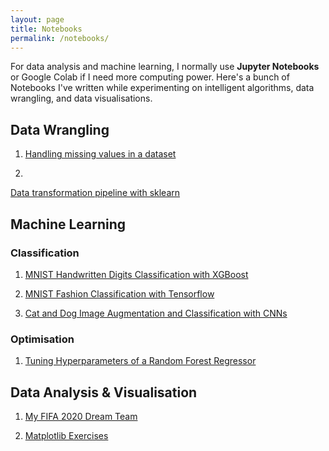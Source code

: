 ```yaml
---
layout: page
title: Notebooks
permalink: /notebooks/
---
```


For data analysis and machine learning, I normally use **Jupyter Notebooks** or Google Colab if I need more computing power. Here's a bunch of Notebooks I've written while experimenting on intelligent algorithms, data wrangling, and data visualisations.

## Data Wrangling

1. [Handling missing values in a dataset](https://deepnote.com/project/Starter-Project-yve22NpBRxG3-5U3upJbCQ/%2FAI-and-Data-Analysis%2FNeural%20Networks%20Basics%2FHandling_Missing_Values.ipynb)

2.
[Data transformation pipeline with sklearn](https://deepnote.com/project/Starter-Project-yve22NpBRxG3-5U3upJbCQ/%2FAI-and-Data-Analysis%2FNeural%20Networks%20Basics%2FPipelines.ipynb)


## Machine Learning
### Classification
1. [MNIST Handwritten Digits Classification with XGBoost](https://deepnote.com/project/Starter-Project-yve22NpBRxG3-5U3upJbCQ/%2FAI-and-Data-Analysis%2FAWS%20Sagemaker%20Samples%2FMNIST%20Classification%20with%20XGBoost.ipynb)

2. [MNIST Fashion Classification with Tensorflow](https://deepnote.com/project/Starter-Project-yve22NpBRxG3-5U3upJbCQ/%2FAI-and-Data-Analysis%2FTensorflow%20Experiments%2FMNIST_Classification_CNN_with_Tensorflow.ipynb)

3. [Cat and Dog Image Augmentation and Classification with CNNs](https://colab.research.google.com/drive/1-ENr4hvy4hiITMX493Rfar0t9LwyGGDN#scrollTo=NruGiXWOA9Wh)


### Optimisation
1. [Tuning Hyperparameters of a Random Forest Regressor](https://deepnote.com/project/Starter-Project-yve22NpBRxG3-5U3upJbCQ/%2FAI-and-Data-Analysis%2FNeural%20Networks%20Basics%2FHyperparameter%20Tuning.ipynb)




## Data Analysis & Visualisation
1. [My FIFA 2020 Dream Team](https://deepnote.com/project/Starter-Project-yve22NpBRxG3-5U3upJbCQ/%2FAI-and-Data-Analysis%2FVisualization%2FFinding_My_FIFA_Dream_Team.ipynb)

2. [Matplotlib Exercises](https://deepnote.com/project/Starter-Project-yve22NpBRxG3-5U3upJbCQ/%2FAI-and-Data-Analysis%2FVisualization%2FMatplotlib_Exercises.ipynb)
